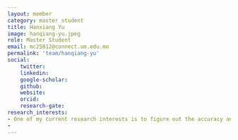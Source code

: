 ```yaml
---
layout: member
category: master student
title: Hanxiang Yu
image: hanqiang-yu.jpeg
role: Master Student
email: mc25812@connect.um.edu.mo
permalink: 'team/hanqiang-yu'
social:
    twitter:  
    linkedin: 
    google-scholar: 
    github: 
    website: 
    orcid: 
    research-gate: 
research_interests:
- One of my current research interests is to figure out the accuracy and applicability of different language usage detection methods and develop some methods that can be widely used. Another one is about the relationship between bilinguals and mitigate cognitive function decline. Through this line of research, we aim to help researchers measure the language usage in a utility way and help the elderly against dementia.
- 
---
```


